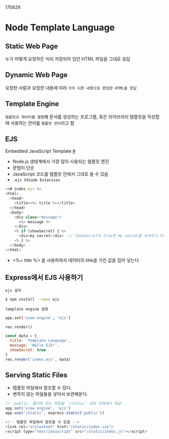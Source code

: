 170829

# Node Template Language

## Static Web Page
누가 어떻게 요청하든 미리 저장되어 있던 HTML 파일을 그대로 응답

## Dynamic Web Page
요청한 사람과 요청한 내용에 따라 `각각 다른 내용으로 편집한 HTML을 응답`

## Template Engine
`템플릿과 데이터를 결합`해 문서를 생성하는 프로그램, 혹은 라이브러리
템플릿을 작성할 때 사용하는 언어를 `템플릿 언어`라고 함

## EJS
Embedded JavaScript Template [#](http://ejs.co/)  
- Node.js 생태계에서 가장 많이 사용되는 템플릿 엔진
- 문법이 단순
- JavaScript 코드를 템플릿 안에서 그대로 쓸 수 있음
- `.ejs VSCode Extension`

```js
<%# index.ejs %>
<html>
  <head>
    <title><%= title %></title>
  </head>
  <body>
    <div class="message">
      <%= message %>
    </div>
    <% if (showSecret) { %>
      <div>my secret</div>  // showSecret이 true면 my secret을 보여주고 false면 보여주지 말아라.
    <% } %>
  </body>
</html>
```
- <%= title %> 을 사용하여서 데이터의 title을 가진 값을 집어 넣는다.

## Express에서 EJS 사용하기

`ejs 설치`
```bash
$ npm install --save ejs
```

`template engine 설정`
```bash
app.set('view engine', 'ejs')
```

`res.render()`  
```js
const data = {
  title: 'Template Language',
  message: 'Hello EJS!',
  showSecret: true
}
res.render('index.ejs', data)
```

## Serving Static Files
- 템플릿 파일에서 참조할 수 있다.
- 변하지 않는 파일들을 넣어서 보관해둔다.
```js
// `public` 폴더에 있는 파일을 `/static` 경로 아래에서 제공
app.set('view engine', 'ejs')
app.use('/static', express.static('public'))

<!-- 템플릿 파일에서 참조할 수 있음 -->
<link rel="stylesheet" href="/static/index.css">
<script type="text/javascript" src="/static/index.js"></script>
```
